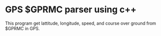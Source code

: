 # GPS $GPRMC parser using c++

This program get lattitude, longitude, speed, and course over ground from $GPRMC in GPS.